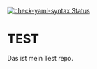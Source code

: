 [![check-yaml-syntax Status](https://github.com/florian-hild-1/Test01/actions/workflows/check-yaml-syntax.yml/badge.svg?event=push)](https://github.com/florian-hild-1/Test01/actions/workflows/check-yaml-syntax.yml)

TEST
=========
Das ist mein Test repo.
